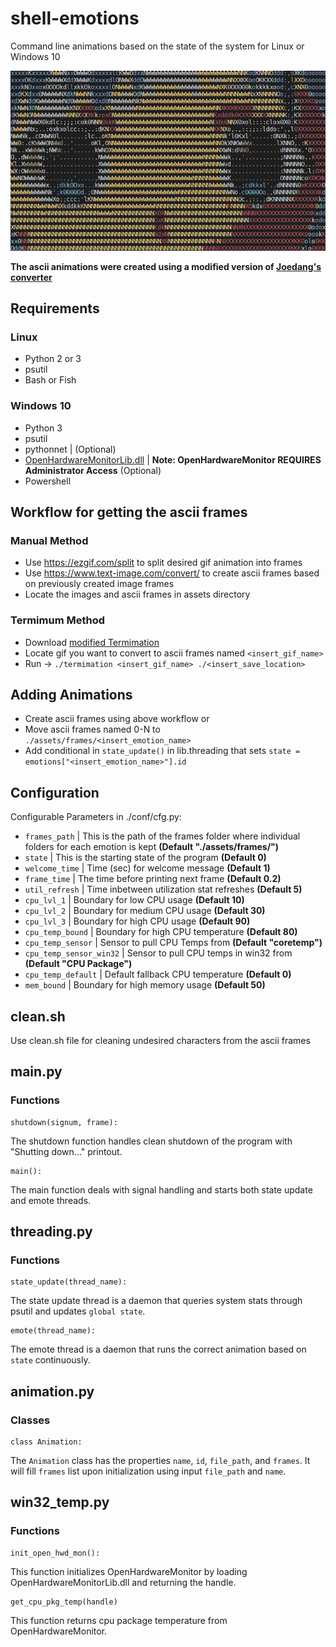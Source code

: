 # shell-emotions
Command line animations based on the state of the system for Linux or Windows 10

![](assets/docs/eyes_example.gif)

**The ascii animations were created using a modified version of [Joedang's converter](https://github.com/Joedang/termimation)**

## Requirements

### Linux

 - Python 2 or 3
 - psutil
 - Bash or Fish

### Windows 10

 - Python 3
 - psutil
 - pythonnet | (Optional)
 - [OpenHardwareMonitorLib.dll](https://openhardwaremonitor.org/downloads/) | **Note: OpenHardwareMonitor REQUIRES Administrator Access** (Optional)
 - Powershell

## Workflow for getting the ascii frames

### Manual Method

- Use https://ezgif.com/split to split desired gif animation into frames
- Use https://www.text-image.com/convert/ to create ascii frames based on previously created image frames
- Locate the images and ascii frames in assets directory

### Termimum Method

 - Download [modified Termimation](https://github.com/avanishsubbiah/termimation-save-frames)
 - Locate gif you want to convert to ascii frames named `<insert_gif_name>`
 - Run -> `./termimation <insert_gif_name> ./<insert_save_location>`

## Adding Animations

 - Create ascii frames using above workflow or 
 - Move ascii frames named 0-N to `./assets/frames/<insert_emotion_name>`
 - Add conditional in `state_update()` in lib.threading that sets `state = emotions["<insert_emotion_name>"].id`

## Configuration

Configurable Parameters in ./conf/cfg.py:

 - `frames_path` | This is the path of the frames folder where individual folders for each emotion is kept **(Default "./assets/frames/")**
 - `state` | This is the starting state of the program **(Default 0)**
 - `welcome_time` | Time (sec) for welcome message **(Default 1)**
 - `frame_time` | The time before printing next frame **(Default 0.2)**
 - `util_refresh` | Time inbetween utilization stat refreshes **(Default 5)**
 - `cpu_lvl_1` | Boundary for low CPU usage **(Default 10)**
 - `cpu_lvl_2` | Boundary for medium CPU usage **(Default 30)**
 - `cpu_lvl_3` | Boundary for high CPU usage **(Default 90)**
 - `cpu_temp_bound` | Boundary for high CPU temperature **(Default 80)**
 - `cpu_temp_sensor` | Sensor to pull CPU Temps from **(Default "coretemp")**
 - `cpu_temp_sensor_win32` | Sensor to pull CPU temps in win32 from **(Default "CPU Package")**
 - `cpu_temp_default` | Default fallback CPU temperature **(Default 0)**
 - `mem_bound` | Boundary for high memory usage **(Default 50)**

## clean.sh

Use clean.sh file for cleaning undesired characters from the ascii frames

## main.py

### Functions

```
shutdown(signum, frame):
```

The shutdown function handles clean shutdown of the program with "Shutting down..." printout.

```
main():
```

The main function deals with signal handling and starts both state update and emote threads.

## threading.py

### Functions

```
state_update(thread_name):
```

The state update thread is a daemon that queries system stats through psutil and updates `global state`.

```
emote(thread_name):
```

The emote thread is a daemon that runs the correct animation based on `state` continuously.

## animation.py

### Classes

```
class Animation:
```

The `Animation` class has the properties `name`, `id`, `file_path`, and `frames`. 
It will fill `frames` list upon initialization using input `file_path` and `name`.

## win32_temp.py

### Functions

```
init_open_hwd_mon():
```

This function initializes OpenHardwareMonitor by loading OpenHardwareMonitorLib.dll and returning the handle.

```
get_cpu_pkg_temp(handle)
```

This function returns cpu package temperature from OpenHardwareMonitor.